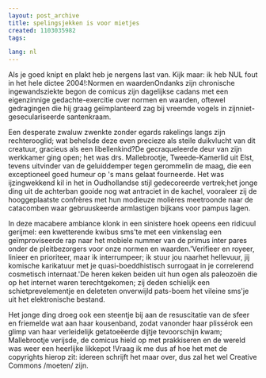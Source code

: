 ```yaml
---
layout: post_archive
title: spelingsjekken is voor mietjes
created: 1103035982
tags:

lang: nl
---
```

Als je goed knipt en plakt heb je nergens last van. Kijk maar: ik heb NUL fout in het hele dictee 2004!:<!--break-->Normen en waardenOndanks zijn chronische ingewandsziekte begon de comicus zijn dagelijkse cadans met een eigenzinnige gedachte-exercitie over normen en waarden, oftewel gedragingen die hij graag geïmplanteerd zag bij vreemde vogels in zijnniet-geseculariseerde santenkraam.

Een desperate zwaluw zwenkte zonder egards rakelings langs zijn rechterooglid; wat behelsde deze even precieze als steile duikvlucht van dit creatuur, gracieus als een libellenkind?De gecraqueleerde deur van zijn werkkamer ging open; het was drs. Mallebrootje, Tweede-Kamerlid uit Elst, tevens uitvinder van de geluiddemper tegen gerommelin de maag, die een exceptioneel goed humeur op 's mans gelaat fourneerde.   Het was ijzingwekkend kil in het in Oudhollandse stijl gedecoreerde vertrek;het jonge ding uit de achterban gooide nog wat antraciet in de kachel, vooraleer zij de hooggeplaatste confrères met hun modieuze molières meetroonde naar de catacomben waar gebruuskeerde armlastigen bijkans voor pampus lagen.

In deze macabere ambiance klonk in een sinistere hoek opeens een ridicuul gerijmel: een kwetterende kwibus sms'te met een vinkenslag een geïmproviseerde rap naar het mobiele nummer van de primus inter pares onder de pleitbezorgers voor onze normen en waarden.'Verifieer en royeer, linieer en prioriteer, maar ik interrumpeer; ik stuur jou naarhet hellevuur, jij komische karikatuur met je quasi-boeddhistisch surrogaat in je correlerend cosmetisch internaat.'De heren keken beiden uit hun ogen als paleozoën die op het internet waren terechtgekomen; zij deden schielijk een schietprevelementje en deleteten onverwijld pats-boem het vileine sms'je uit het elektronische bestand.

Het jonge ding droeg ook een steentje bij aan de resuscitatie van de sfeer en friemelde wat aan haar kousenband, zodat vanonder haar plissérok een glimp van haar verleidelijk getatoeëerde dijtje tevoorschijn kwam; Mallebrootje verijsde, de comicus hield op met prakkiseren en de wereld was weer een heerlijke likkepot !Vraag ik me dus af hoe het met de copyrights hierop zit: idereen schrijft het maar over, dus zal het wel Creative Commons /moeten/ zijn.
